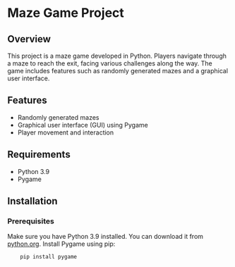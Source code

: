 # Maze Game Project

## Overview
This project is a maze game developed in Python. Players navigate through a maze to reach the exit, facing various challenges along the way. The game includes features such as randomly generated mazes and a graphical user interface.

## Features
- Randomly generated mazes
- Graphical user interface (GUI) using Pygame
- Player movement and interaction

## Requirements
- Python 3.9
- Pygame

## Installation

### Prerequisites
Make sure you have Python 3.9 installed. You can download it from [python.org](https://www.python.org/).
Install Pygame using pip:
```sh
    pip install pygame



